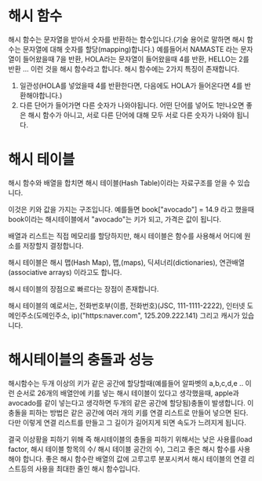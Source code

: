 # 해시 함수

해시 함수는 문자열을 받아서 숫자를 반환하는 함수입니다.(기술 용어로 말하면 해시 함수는 문자열에 대해 숫자를 할당(mapping)합니다.)
예를들어서 NAMASTE 라는 문자열이 들어왔을때 7을 반환, HOLA라는 문자열이 들어왔을때 4를 반환, HELLO는 2를반환 ... 이런 것을 해시 함수라고 합니다.
해시 함수에는 2가지 특징이 존재합니다. 
1. 일관성(HOLA를 넣었을때 4를 반환한다면, 다음에도 HOLA가 들어온다면 4를 반환해야합니다.)
2. 다른 단어가 들어가면 다른 숫자가 나와야됩니다. 어떤 단어를 넣어도 1만나오면 좋은 해시 함수가 아니고, 서로 다른 단어에 대해 모두 서로 다른 숫자가 나와야 됩니다.

# 해시 테이블

해시 함수와 배열을 합치면 해시 테이블(Hash Table)이라는 자료구조를 얻을 수 있습니다.

이것은 키와 값을 가지는 구조입니다. 예를들면 book["avocado"] = 14.9 라고 했을때 book이라는 해시테이블에서 "avocado"는 키가 되고, 가격은 값이 됩니다.

배열과 리스트는 직접 메모리를 할당하지만, 해시 테이블은 함수를 사용해서 어디에 원소를 저장할지 결정합니다.

해시 테이블은 해시 맵(Hash Map), 맵,(maps), 딕셔너리(dictionaries), 연관배열(associative arrays) 이라고도 합니다.

해시 테이블의 장점으로 빠르다는 장점이 존재합니다.

해시 테이블의 예로서는, 전화번호부(이름, 전화번호)(JSC, 111-1111-2222), 인터넷 도메인주소(도메인주소, ip)("https:naver.com", 125.209.222.141) 그리고 캐시가 있습니다.

# 해시테이블의 충돌과 성능

해시함수는 두개 이상의 키가 같은 공간에 할당할때(예를들어 알파벳의 a,b,c,d,e .. 이런 순서로 26개의 배열안에 키를 넣는 해시 테이블이 있다고 생각했을때, apple과 avocado를 같이 넣는다고 생각하면 두개의 같은 공간에 할당됨)충돌이 발생합니다.
이 충돌을 피하는 방법은 같은 공간에 여러 개의 키를 연결 리스트로 만들어 넣으면 된다.
다만 이렇게 연결 리스트를 만들고 그 길이가 길어지게 되면 속도가 느려지게 됩니다.

결국 이상황을 피하기 위해 즉 해시테이블의 충돌을 피하기 위해서는 낮은 사용률(load factor, 해시 테이블 항목의 수/ 해시 테이블 공간의 수), 그리고 좋은 해시 함수를 사용해야 합니다.
좋은 해시 함수란 배열의 값에 고루고루 분포시켜서 해시 테이블의 연결 리스트등의 사용을 최대한 줄인 해시 함수입니다.
